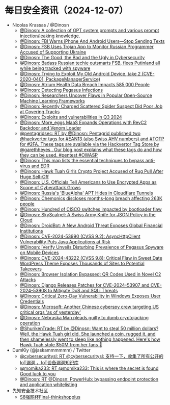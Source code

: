 # 每日安全资讯（2024-12-07）

- Nicolas Krassas / @Dinosn
  - [@Dinosn: A collection of GPT system prompts and various prompt injection/leaking knowledge.](https://twitter.com/Dinosn/status/1865124441820127436)
  - [@Dinosn: FBI Warns iPhone And Android Users—Stop Sending Texts](https://twitter.com/Dinosn/status/1865075032164048925)
  - [@Dinosn: FSB Uses Trojan App to Monitor Russian Programmer Accused of Supporting Ukraine](https://twitter.com/Dinosn/status/1865073361283412471)
  - [@Dinosn: The Good, the Bad and the Ugly in Cybersecurity](https://twitter.com/Dinosn/status/1865037883943399643)
  - [@Dinosn: Badass Russian techie outsmarts FSB, flees Putinland all while being tracked with spyware](https://twitter.com/Dinosn/status/1865013395222671692)
  - [@Dinosn: Trying to Exploit My Old Android Device, take 2 (CVE-2020-0401, PackageManagerService)](https://twitter.com/Dinosn/status/1865009441428435382)
  - [@Dinosn: Atrium Health Data Breach Impacts 585,000 People](https://twitter.com/Dinosn/status/1865009104323822064)
  - [@Dinosn: Detecting Pegasus Infections](https://twitter.com/Dinosn/status/1865009025588314623)
  - [@Dinosn: Researchers Uncover Flaws in Popular Open-Source Machine Learning Frameworks](https://twitter.com/Dinosn/status/1865008153156256014)
  - [@Dinosn: Recently Charged Scattered Spider Suspect Did Poor Job at Covering Tracks](https://twitter.com/Dinosn/status/1865002089916645561)
  - [@Dinosn: Exploits and vulnerabilities in Q3 2024](https://twitter.com/Dinosn/status/1864977968612659662)
  - [@Dinosn: More_eggs MaaS Expands Operations with RevC2 Backdoor and Venom Loader](https://twitter.com/Dinosn/status/1864973048819974144)
  - [@pentagridsec: RT by @Dinosn: Pentagrid published two @hackvertor tags for #EAN13 (also Swiss AHV numbers) and #TOTP for #2FA. These tags are available via the Hackvertor Tag Store by @garethheyes . Our blog post explains what these tags do and how they can be used.  #pentest #OWASP](https://twitter.com/pentagridsec/status/1864955506902577495)
  - [@Dinosn: This map lists the essential techniques to bypass anti-virus and EDR](https://twitter.com/Dinosn/status/1864918796575605074)
  - [@Dinosn: Hawk Tuah Girl’s Crypto Project Accused of Rug Pull After Huge Sell-Off](https://twitter.com/Dinosn/status/1864918045673554265)
  - [@Dinosn: U.S. Officials Tell Americans to Use Encrypted Apps as Scope of Cyberattack Grows](https://twitter.com/Dinosn/status/1864909304110698692)
  - [@Dinosn: Russia's 'BlueAlpha' APT Hides in Cloudflare Tunnels](https://twitter.com/Dinosn/status/1864887463153393792)
  - [@Dinosn: Chemonics discloses months-long breach affecting 263K people](https://twitter.com/Dinosn/status/1864887231648821289)
  - [@Dinosn: Hundred of CISCO switches impacted by bootloader flaw](https://twitter.com/Dinosn/status/1864887172894949473)
  - [@Dinosn: SkyScalpel: A Swiss Army Knife for JSON Policy in the Cloud](https://twitter.com/Dinosn/status/1864887079802388494)
  - [@Dinosn: DroidBot: A New Android Threat Exposes Global Financial Institutions](https://twitter.com/Dinosn/status/1864886945014272053)
  - [@Dinosn: CVE-2024-53990 (CVSS 9.2): AsyncHttpClient Vulnerability Puts Java Applications at Risk](https://twitter.com/Dinosn/status/1864886878542942574)
  - [@Dinosn: iVerify Unveils Disturbing Prevalence of Pegasus Spyware on Mobile Devices](https://twitter.com/Dinosn/status/1864886778873696482)
  - [@Dinosn: CVE-2024-43222 (CVSS 9.8): Critical Flaw in Sweet Date WordPress Theme Exposes Thousands of Sites to Potential Takeovers](https://twitter.com/Dinosn/status/1864886718517723387)
  - [@Dinosn: Browser Isolation Bypassed: QR Codes Used in Novel C2 Attacks](https://twitter.com/Dinosn/status/1864877297775300625)
  - [@Dinosn: Django Releases Patches for CVE-2024-53907 and CVE-2024-53908 to Mitigate DoS and SQLi Threats](https://twitter.com/Dinosn/status/1864877246709658052)
  - [@Dinosn: Critical Zero-Day Vulnerability in Windows Exposes User Credentials](https://twitter.com/Dinosn/status/1864876860544356551)
  - [@Dinosn: Microsoft: Another Chinese cyberspy crew targeting US critical orgs 'as of yesterday'](https://twitter.com/Dinosn/status/1864876722069319706)
  - [@Dinosn: Nebraska Man pleads guilty to dumb cryptojacking operation](https://twitter.com/Dinosn/status/1864876671200825790)
  - [@ShurikenTrade: RT by @Dinosn: Want to steal 50 million dollars? Well, the Hawk Tuah girl did. She launched a coin, rugged it, and then shamelessly went to sleep like nothing happened. Here's how Hawk Tuah stole $50M from her fans 🧵](https://twitter.com/ShurikenTrade/status/1864865463139795389)
- DumKiy (@jaskammmmmm) / Twitter
  - [@cybersecuritysl: RT @cybersecuritysl: 支持一下，收集了所有公开的IoT漏洞 ，IoT设备漏洞知识库](https://twitter.com/cybersecuritysl/status/1864525342679158959)
  - [@momika233: RT @momika233: This is where the secret is found Good luck to you](https://twitter.com/momika233/status/1864913056704401794)
  - [@Dinosn: RT @Dinosn: PowerHub: bypassing endpoint protection and application whitelisting](https://twitter.com/Dinosn/status/1864518858276483571)
- 先知安全技术社区
  - [S8强网杯Final-thinkshopplus](https://xz.aliyun.com/t/16581)
